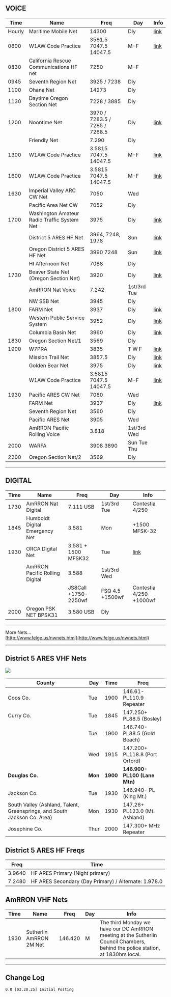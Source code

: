 ## VOICE

|Time|Name|Freq|Day|Info|
|---|---|---|---|---|
|Hourly|Maritime Mobile Net|14300|Dly|[link](http://mmsn.org/)|
|0600|W1AW Code Practice|3581.5 7047.5 14047.5|M-F|[link](http://www.arrl.org/w1aw-operating-schedule)|
|0830|California Rescue Communications HF net|7250|M-F||
|0945|Seventh Region Net|3925 / 7238|Dly||
|1100|Ohana Net|14273|Dly||
|1130|Daytime Oregon Section Net|7228 / 3885|Dly||
|1200|Noontime Net|3970 / 7283.5 / 7285 / 7268.5|Dly|[link](http://www.noontimenet.org)|
||Friendly Net|7.290|Dly||
|1300|W1AW Code Practice|3.5815 7047.5 14047.5|M-F|[link](http://www.arrl.org/w1aw-operating-schedule)|
|1600|W1AW Code Practice|3.5815 7047.5 14047.5|M-F|[link](http://www.arrl.org/w1aw-operating-schedule)|
|1630|Imperial Valley ARC CW Net|7050|Wed||
||Pacific Area Net CW|7052|Dly||
|1700|Washington Amateur Radio Traffic System Net|3975|Dly|[link](http://www.wartsnet.org/)|
||District 5 ARES HF Net|3964, 7248, 1978|Sun|[link](https://www.qsl.net/oares-5/ncs_info.htm)|
||Oregon District 5 ARES HF Net|3990 7248|Sun|[link](http://www.qsl.net/oares-5/ncs_info.htm)|
||HI Afternoon Net|7088|Dly||
|1730|Beaver State Net (Oregon Section Net)|3920|Dly|[link](http://www.k6ugs.com/BSN%20NCS.htm)|
||AmRRON Nat Voice|7.242|1st/3rd Tue||
||NW SSB Net|3945|Dly||
|1800|FARM Net|3937|Dly|[link](http://farmnet3937kc.net)|
||Western Public Service System|3952|Dly|[link](http://www.3952khz.net/index.html)|
||Columbia Basin Net|3960|Dly|[link](https://cbn.homestead.com/index.html)|
|1830|Oregon Section Net/1|3569|Dly||
|1900|W7PRA|3835|T W F|[link](https://www.w7pra.com/15-2/)|
||Mission Trail Net|3857.5|Dly|[link](http://missiontrailnet.net/)|
||Golden Bear Net|3975|Dly|[link](http://www.goldenbearnet.org/)|
||W1AW Code Practice|3.5815 7047.5 14047.5|M-F|[link](http://www.arrl.org/w1aw-operating-schedule)|
|1930|Pacific ARES CW Net|7080|Wed||
||FARM Net|3937|Dly|[link](http://farmnet3937kc.net)|
||Seventh Region Net|3560|Dly||
||Pacific ARES Net|3905|Wed||
||AmRRON Pacific Rolling Voice|3.818|1st/3rd Wed||
|2000|WARFA|3908 3890|Sun Tue Thu||
|2200|Oregon Section Net/2|3569|Dly||

---

## DIGITAL

|Time|Name|Freq|Day|Info|
|---|---|---|---|---|
|1730|AmRRON Nat Digital|7.111 USB|1st/3rd Tue|Contestia 4/250|
|1845|Humboldt Digital Emergency Net|3.581|Mon|+1500 MFSK-32|
|1930|ORCA Digital Net|3.581 + 1500 MFSK32|Tue|[link](http://orcadigitalnet.com/)|
||AmRRON Pacific Rolling Digital|3.588|1st/3rd Wed||
|||JS8Call +1750-2250wf|FSQ 4.5 +1500wf|Contestia 4/250 +1000wf|
|2000|Oregon PSK NET BPSK31|3.580 USB|Dly||

---

More Nets…  
[http://www.felge.us/nwnets.html](http://www.felge.us/nwnets.html)

---

## District 5 ARES VHF Nets

![](https://www.dropbox.com/s/urogvi4wmthplby/sec-2409.jpg?raw=1)

|County|Day|Time|Freq|
|---|---|---|---|
|Coos Co.|Tue|1900|146.61- PL110.9 Repeater|
|Curry Co.|Tue|1845|147.250+ PL88.5 (Bosley)|
||Tue|1900|146.740- PL88.5 (Gold Beach)|
||Wed|1915|147.200+ PL118.8 (Port Orford)|
|**Douglas Co.**|**Mon**|**1900**|**146.900- PL100 (Lane Mtn)**|
|Jackson Co.|Tue|1930|146.940- PL (King Mt.)|
|South Valley (Ashland, Talent, Greensprings, and South Jackson Co. Area)|Mon|1930|147.26+ PL123.0 (Mt. Ashland)|
|Josephine Co.|Thur|2000|147.300+ MHz Repeater|

## District 5 ARES HF Freqs

|Freq|Time|
|---|---|
|3.9640|HF ARES Primary (Night primary)|
|7.2480|HF ARES Secondary (Day Primary) / Alternate: 1.978.0|

## AmRRON VHF Nets

|Time|Name|Freq|Day|Info|
|---|---|---|---|---|
|1930|Sutherlin AmRRON 2M Net|146.420|M|The third Monday we have our DC AmRRON meeting at the Sutherlin Council Chambers, behind the police station, at 1830hrs local.|

---
## Change Log
	0.0 [03.20.25] Initial Posting
